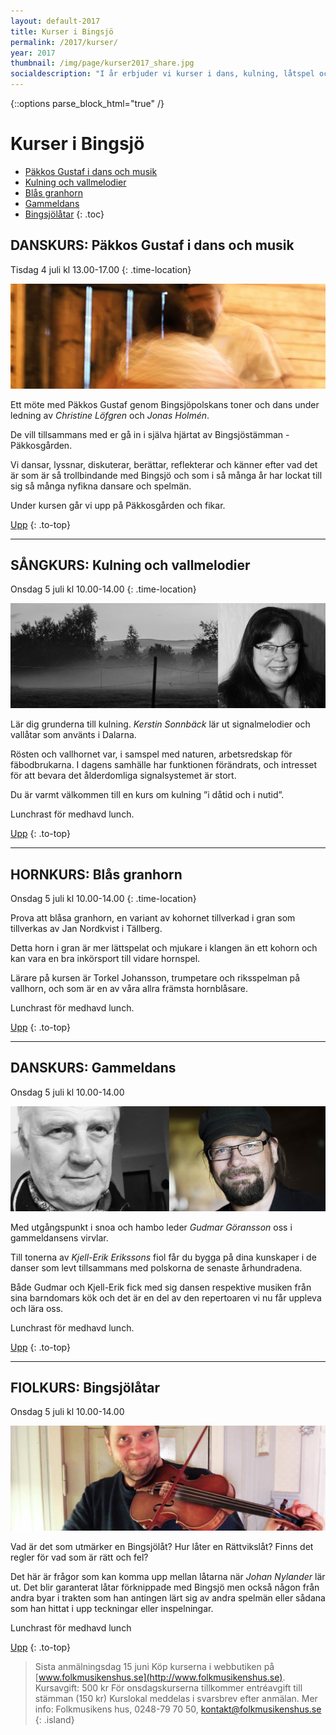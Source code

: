 ```yaml
---
layout: default-2017
title: Kurser i Bingsjö
permalink: /2017/kurser/
year: 2017
thumbnail: /img/page/kurser2017_share.jpg
socialdescription: "I år erbjuder vi kurser i dans, kulning, låtspel och khornblåsning. Läs om kurserna och anmäl dig senast 15 juni."
---
```

{::options parse_block_html="true" /}
<div class="glacier">

# Kurser i Bingsjö

- [Päkkos Gustaf i dans och musik](#danskurs-pkkos-gustaf-i-dans-och-musik)
- [Kulning och vallmelodier](#sangkurs-kulning-och-vallmelodier)
- [Blås granhorn](#hornkurs-bls-granhorn)
- [Gammeldans](#danskurs-gammeldans)
- [Bingsjölåtar](#fiolkurs-bingsjltar)
{: .toc}


## DANSKURS: Päkkos Gustaf i dans och musik

Tisdag 4 juli kl 13.00-17.00
{: .time-location}

![](/img/page/danskurs_2016.jpg)

Ett möte med Päkkos Gustaf genom Bingsjöpolskans toner och dans under ledning av _Christine Löfgren_ och _Jonas Holmén_.

De vill tillsammans med er gå in i själva hjärtat av Bingsjöstämman - Päkkosgården.

Vi dansar, lyssnar, diskuterar, berättar, reflekterar och känner efter vad det är som är så trollbindande med Bingsjö och som i så många år har lockat till sig så många nyfikna dansare och spelmän.

Under kursen går vi upp på Päkkosgården och fikar.


[Upp](#kurser-i-bingsj)
{: .to-top}

----

## SÅNGKURS: Kulning och vallmelodier

Onsdag 5 juli kl 10.00-14.00
{: .time-location}

![](/img/page/kerstin-dimma_2017.jpg)

Lär dig grunderna till kulning. _Kerstin Sonnbäck_ lär ut signal­melodier och vallåtar som använts i Dalarna.

Rösten och vallhornet var, i samspel med naturen, arbetsredskap för fäbodbrukarna. I dagens sam­hälle har funktionen förändrats, och intresset för att bevara det ålderdomliga signalsystemet är stort.

Du är varmt välkommen till en kurs om kulning ”i dåtid och i nutid”.

Lunchrast för medhavd lunch.

[Upp](#kurser-i-bingsj)
{: .to-top}

----

## HORNKURS: Blås granhorn

Onsdag 5 juli kl 10.00-14.00
{: .time-location}

Prova att blåsa granhorn, en variant av kohornet tillverkad i gran som tillverkas av Jan Nordkvist i Tällberg.

Detta horn i gran är mer lättspelat och mjukare i klangen än ett kohorn och kan vara en bra inkörsport till vidare hornspel.

Lärare på kursen är Torkel Johansson, trumpetare och riksspelman på vallhorn, och som är en av våra allra främsta hornblåsare.

Lunchrast för medhavd lunch.

[Upp](#kurser-i-bingsj)
{: .to-top}

----

## DANSKURS: Gammeldans

Onsdag 5 juli kl 10.00-14.00

![](/img/page/gudmar-kjellerik.jpg)

Med utgångspunkt i snoa och hambo leder _Gudmar Görans­son_ oss i gammeldansens virvlar.

Till tonerna av _Kjell­-Erik Erikssons_ fiol får du bygga på dina kunskaper i de danser som levt tillsammans med polskorna de senaste århundradena.

Både Gudmar och Kjell-­Erik fick med sig dansen respektive musiken från sina barndomars kök och det är en del av den repertoaren vi nu får uppleva och lära oss.

Lunchrast för medhavd lunch.

[Upp](#kurser-i-bingsj)
{: .to-top}


----

## FIOLKURS: Bingsjölåtar

Onsdag 5 juli kl 10.00-14.00

![](/img/page/johan-nylander.jpg)

Vad är det som utmärker en Bingsjölåt? Hur låter en Rätt­vikslåt? Finns det regler för vad som är rätt och fel?

Det här är frågor som kan komma upp mellan låtarna när _Johan Nylan­der_ lär ut. Det blir garanterat låtar förknippade med Bingsjö men också någon från andra byar i trakten som han antingen lärt sig av andra spelmän eller sådana som han hittat i upp­ teckningar eller inspelningar.

Lunchrast för medhavd lunch

[Upp](#kurser-i-bingsj)
{: .to-top}




>Sista anmälningsdag 15 juni
>Köp kurserna i webbutiken på [www.folkmusikenshus.se](http://www.folkmusikenshus.se).
>Kursavgift: 500 kr
>För onsdagskurserna tillkommer entréavgift till stämman (150 kr)
>Kurslokal meddelas i svarsbrev efter anmälan.
>Mer info: Folkmusikens hus, 0248-79 70 50, [kontakt@folkmusikenshus.se](mailto:kontakt@folkmusikenshus.se)
{: .island}

</div>
